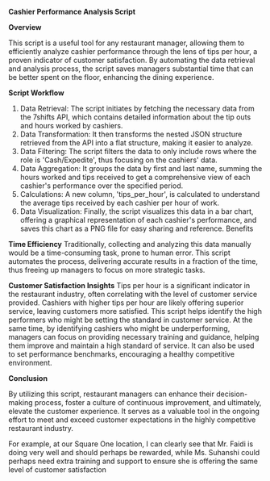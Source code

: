 **Cashier Performance Analysis Script**

**Overview**

This script is a useful tool for any restaurant manager, allowing them to efficiently analyze cashier performance through the lens of tips per hour, a proven indicator of customer satisfaction. By automating the data retrieval and analysis process, the script saves managers substantial time that can be better spent on the floor, enhancing the dining experience.

**Script Workflow**

1. Data Retrieval: The script initiates by fetching the necessary data from the 7shifts API, which contains detailed information about the tip outs and hours worked by cashiers.
2. Data Transformation: It then transforms the nested JSON structure retrieved from the API into a flat structure, making it easier to analyze.
3. Data Filtering: The script filters the data to only include rows where the role is 'Cash/Expedite', thus focusing on the cashiers' data.
4. Data Aggregation: It groups the data by first and last name, summing the hours worked and tips received to get a comprehensive view of each cashier's performance over the specified period.
5. Calculations: A new column, 'tips_per_hour', is calculated to understand the average tips received by each cashier per hour of work.
6. Data Visualization: Finally, the script visualizes this data in a bar chart, offering a graphical representation of each cashier's performance, and saves this chart as a PNG file for easy sharing and reference.
Benefits

**Time Efficiency**
Traditionally, collecting and analyzing this data manually would be a time-consuming task, prone to human error. This script automates the process, delivering accurate results in a fraction of the time, thus freeing up managers to focus on more strategic tasks.

**Customer Satisfaction Insights**
Tips per hour is a significant indicator in the restaurant industry, often correlating with the level of customer service provided. Cashiers with higher tips per hour are likely offering superior service, leaving customers more satisfied. This script helps identify the high performers who might be setting the standard in customer service. At the same time, by identifying cashiers who might be underperforming, managers can focus on providing necessary training and guidance, helping them improve and maintain a high standard of service. It can also be used to set performance benchmarks, encouraging a healthy competitive environment.

**Conclusion**

By utilizing this script, restaurant managers can enhance their decision-making process, foster a culture of continuous improvement, and ultimately, elevate the customer experience. It serves as a valuable tool in the ongoing effort to meet and exceed customer expectations in the highly competitive restaurant industry.

For example, at our Square One location, I can clearly see that Mr. Faidi is doing very well and should perhaps be rewarded, while Ms. Suhanshi could perhaps need extra training and support to ensure she is offering the same level of customer satisfaction
